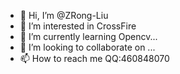 - 👋 Hi, I’m @ZRong-Liu
- 👀 I’m interested in CrossFire
- 🌱 I’m currently learning Opencv...
- 💞️ I’m looking to collaborate on ...
- 📫 How to reach me QQ:460848070

<!---
ZRong-Liu/ZRong-Liu is a ✨ special ✨ repository because its `README.md` (this file) appears on your GitHub profile.
You can click the Preview link to take a look at your changes.
--->
